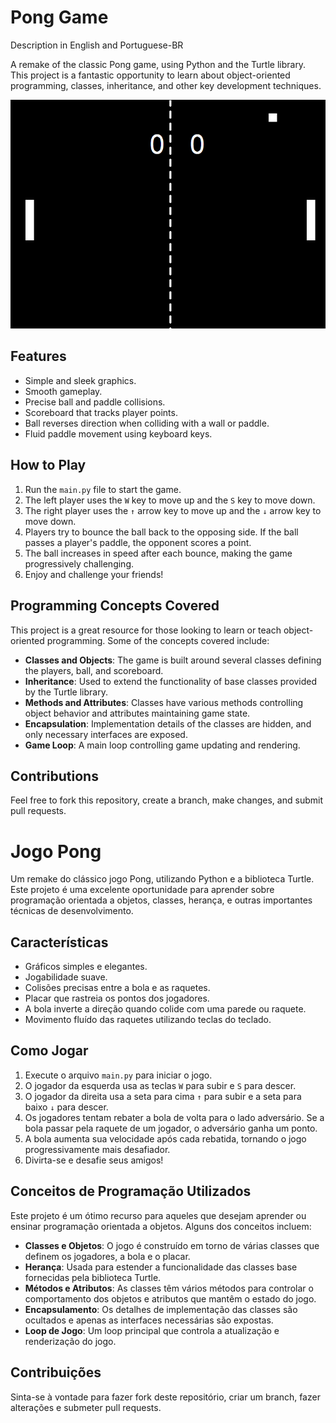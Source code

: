 # Pong Game

Description in English and Portuguese-BR

A remake of the classic Pong game, using Python and the Turtle library. This project is a fantastic opportunity to learn about object-oriented programming, classes, inheritance, and other key development techniques.

![](pong.png) 

## Features

- Simple and sleek graphics.
- Smooth gameplay.
- Precise ball and paddle collisions.
- Scoreboard that tracks player points.
- Ball reverses direction when colliding with a wall or paddle.
- Fluid paddle movement using keyboard keys.

## How to Play

1. Run the `main.py` file to start the game.
2. The left player uses the `W` key to move up and the `S` key to move down.
3. The right player uses the `↑` arrow key to move up and the `↓` arrow key to move down.
4. Players try to bounce the ball back to the opposing side. If the ball passes a player's paddle, the opponent scores a point.
5. The ball increases in speed after each bounce, making the game progressively challenging.
6. Enjoy and challenge your friends!

## Programming Concepts Covered

This project is a great resource for those looking to learn or teach object-oriented programming. Some of the concepts covered include:

- **Classes and Objects**: The game is built around several classes defining the players, ball, and scoreboard.
- **Inheritance**: Used to extend the functionality of base classes provided by the Turtle library.
- **Methods and Attributes**: Classes have various methods controlling object behavior and attributes maintaining game state.
- **Encapsulation**: Implementation details of the classes are hidden, and only necessary interfaces are exposed.
- **Game Loop**: A main loop controlling game updating and rendering.

## Contributions

Feel free to fork this repository, create a branch, make changes, and submit pull requests.


# Jogo Pong

Um remake do clássico jogo Pong, utilizando Python e a biblioteca Turtle. Este projeto é uma excelente oportunidade para aprender sobre programação orientada a objetos, classes, herança, e outras importantes técnicas de desenvolvimento.



## Características

- Gráficos simples e elegantes.
- Jogabilidade suave.
- Colisões precisas entre a bola e as raquetes.
- Placar que rastreia os pontos dos jogadores.
- A bola inverte a direção quando colide com uma parede ou raquete.
- Movimento fluído das raquetes utilizando teclas do teclado.

## Como Jogar

1. Execute o arquivo `main.py` para iniciar o jogo.
2. O jogador da esquerda usa as teclas `W` para subir e `S` para descer.
3. O jogador da direita usa a seta para cima `↑` para subir e a seta para baixo `↓` para descer.
4. Os jogadores tentam rebater a bola de volta para o lado adversário. Se a bola passar pela raquete de um jogador, o adversário ganha um ponto.
5. A bola aumenta sua velocidade após cada rebatida, tornando o jogo progressivamente mais desafiador.
6. Divirta-se e desafie seus amigos!

## Conceitos de Programação Utilizados

Este projeto é um ótimo recurso para aqueles que desejam aprender ou ensinar programação orientada a objetos. Alguns dos conceitos incluem:

- **Classes e Objetos**: O jogo é construído em torno de várias classes que definem os jogadores, a bola e o placar.
- **Herança**: Usada para estender a funcionalidade das classes base fornecidas pela biblioteca Turtle.
- **Métodos e Atributos**: As classes têm vários métodos para controlar o comportamento dos objetos e atributos que mantêm o estado do jogo.
- **Encapsulamento**: Os detalhes de implementação das classes são ocultados e apenas as interfaces necessárias são expostas.
- **Loop de Jogo**: Um loop principal que controla a atualização e renderização do jogo.

## Contribuições

Sinta-se à vontade para fazer fork deste repositório, criar um branch, fazer alterações e submeter pull requests.

